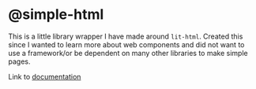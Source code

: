 # @simple-html

This is a little library wrapper I have made around `lit-html`. Created this since I wanted to learn more about web components and did not want to use a framework/or be dependent on many other libraries to make simple pages. 


Link to [documentation](/docs/readme.md)